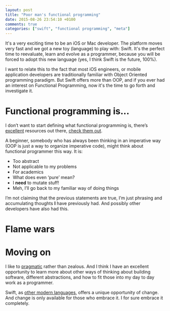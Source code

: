 ```yaml
---
layout: post
title: "Poor man's functional programming"
date: 2015-08-26 23:54:10 +0100
comments: true
categories: ["swift", "functional programming", "meta"]
---
```


It's a very exciting time to be an iOS or Mac developer. The platform moves very fast and we got a new toy (language) to play with: Swift. It's the perfect time to reevaluate, learn and evolve as a programmer, because you will be forced to adopt this new language (yes, I think Swift is the future, 100%).

I want to relate this to the fact that most iOS engineers, or mobile application developers are traditionally familiar with Object Oriented programming paradigm. But Swift offers more than OOP, and if you ever had an interest on Functional Programming, now it's the time to go forth and investigate it.

<!-- more -->

# Functional programming is...

I don’t want to start defining what functional programming is, there’s [excellent](http://harlankellaway.com/blog/2015/08/10/swift-functional-programming-intro/) resources out there, [check them out](https://www.objc.io/books/).

A beginner, somebody who has always been thinking in an imperative way (OOP is just a way to organize imperative code), might think about functional programmer this way. It is:

- Too abstract
- Not applicable to my problems
- For academics
- What does even ‘pure’ mean?
- I **need** to mutate stuff!
- Meh, I’ll go back to my familiar way of doing things

I’m not claiming that the previous statements are true, I’m just phrasing and accumulating thoughts **I** have previously had. And possibly other developers have also had this.

# Flame wars


# Moving on

I like to [pragmatic](https://pragprog.com/book/tpp/the-pragmatic-programmer) rather than zealous. And I think I have an excellent opportunity to learn more about other ways of thinking about building software, different abstractions, and how to fit those into my day to day work as a programmer.

Swift, as [other modern languages](http://www.scala-lang.org/), offers a unique opportunity of change. And change is only available for those who embrace it. I for sure embrace it completely.


